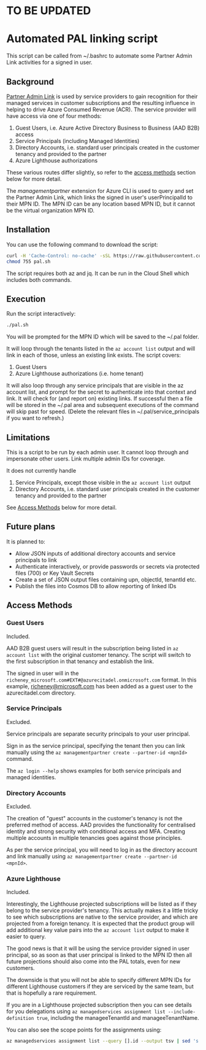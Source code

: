 # TO BE UPDATED

# Automated PAL linking script

This script can be called from ~/.bashrc to automate some Partner Admin Link activities for a signed in user.

## Background

[Partner Admin Link](https://aka.ms/partneradminlink) is used by service providers to gain recognition for their managed services in customer subscriptions and the resulting influence in helping to drive Azure Consumed Revenue (ACR). The service provider will have access via one of four methods:

1. Guest Users, i.e. Azure Active Directory Business to Business (AAD B2B) access
1. Service Principals (including Managed Identities)
1. Directory Accounts, i.e. standard user principals created in the customer tenancy and provided to the partner
1. Azure Lighthouse authorizations

These various routes differ slightly, so refer to the [access methods](#access-methods) section below for more detail.

The _managementpartner_ extension for Azure CLI is used to query and set the Partner Admin Link, which links the signed in user's userPrincipalId to their MPN ID.  The MPN ID can be any location based MPN ID, but it cannot be the virtual organization MPN ID.

## Installation

You can use the following command to download the script:

```bash
curl -H 'Cache-Control: no-cache' -sSL https://raw.githubusercontent.com/richeney/pal/master/pal.sh > pal.sh
chmod 755 pal.sh
```

The script requires both az and jq. It can be run in the Cloud Shell which includes both commands.

## Execution

Run the script interactively:

```bash
./pal.sh
```

You will be prompted for the MPN ID which will be saved to the ~/.pal folder.

It will loop through the tenants listed in the `az account list` output and will link in each of those, unless an existing link exists. The script covers:

1. Guest Users
1. Azure Lighthouse authorizations (i.e. home tenant)

It will also loop through any service principals that are visible in the az account list, and prompt for the secret to authenticate into that context and link. It will check for (and report on) existing links. If successful then a file will be stored in the ~/.pal area and subsequent executions of the command will skip past for speed. (Delete the relevant files in ~/.pal/service_principals if you want to refresh.)

## Limitations

This is a script to be run by each admin user. It cannot loop through and impersonate other users. Link multiple admin IDs for coverage.

It does not currently handle

1. Service Principals, except those visible in the `az account list` output
1. Directory Accounts, i.e. standard user principals created in the customer tenancy and provided to the partner

See [Access Methods](access-methods) below for more detail.

## Future plans

It is planned to:

* Allow JSON inputs of additional directory accounts and service principals to link
* Authenticate interactively, or provide passwords or secrets via protected files (700) or Key Vault Secrets
* Create a set of JSON output files containing upn, objectId, tenantId etc.
* Publish the files into Cosmos DB to allow reporting of linked IDs

## Access Methods

### Guest Users

Included.

AAD B2B guest users will result in the subscription being listed in `az account list` with the original customer tenancy. The script will switch to the first subscription in that tenancy and establish the link.

The signed in user will in the `richeney_microsoft.com#EXT#@azurecitadel.onmicrosoft.com` format.  In this example, richeney@microsoft.com has been added as a guest user to the azurecitadel.com directory.

### Service Principals

Excluded.

Service principals are separate security principals to your user principal.

Sign in as the service principal, specifying the tenant then you can link manually using the `az managementpartner create --partner-id <mpnId>` command.

The `az login --help` shows examples for both service principals and managed identities.

### Directory Accounts

Excluded.

The creation of "guest" accounts in the customer's tenancy is not the preferred method of access. AAD provides the functionality for centralised identity and strong security with conditional access and MFA. Creating multiple accounts in multiple tenancies goes against those principles.

As per the service principal, you will need to log in as the directory account and link manually using `az managementpartner create --partner-id <mpnId>`.

### Azure Lighthouse

Included.

Interestingly, the Lighthouse projected subscriptions will be listed as if they belong to the service provider's tenancy. This actually makes it a little tricky to see which subscriptions are native to the service provider, and which are projected from a foreign tenancy. It is expected that the product group will add additional key value pairs into the `az account list` output to make it easier to query.

The good news is that it will be using the service provider signed in user principal, so as soon as that user principal is linked to the MPN ID then all future projections should also come into the PAL totals, even for new customers.

The downside is that you will not be able to specify different MPN IDs for different Lighthouse customers if they are serviced by the same team, but that is hopefully a rare requirement.

If you are in a Lighthouse projected subscription then you can see details for you delegations using `az managedservices assignment list --include-definition true`, including the manageeTenantId and manageeTenantName.

You can also see the scope points for the assignments using:

```bash
az managedservices assignment list --query [].id --output tsv | sed 's!/providers/Microsoft.ManagedServices/.*$!!'
```
